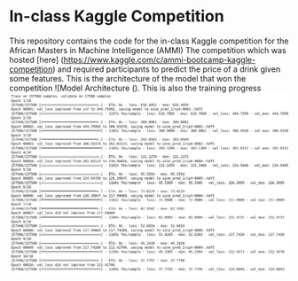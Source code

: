 # In-class Kaggle Competition
This repository contains the code for the in-class Kaggle competition for the African Masters in Machine Intelligence (AMMI)
The competition which was hosted [here] (https://www.kaggle.com/c/ammi-bootcamp-kaggle-competition) and required participants to predict the price of a drink given some features. This is the architecture of the model that won the competition ![Model Architecture ().
This is also the training progress ![Model Training](https://github.com/Alikerin/AMMI-Kaggle-Competition/blob/master/wine_pred_8_1.png)

